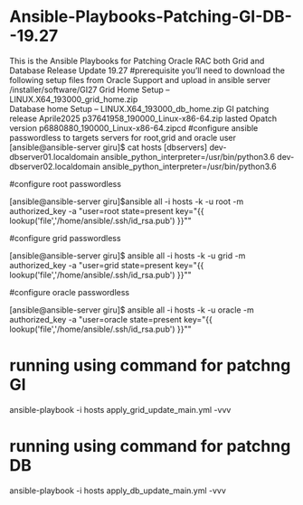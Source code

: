 # Ansible-Playbooks-Patching-GI-DB--19.27
This is the Ansible Playbooks for Patching Oracle RAC both Grid and Database Release Update 19.27
#prerequisite
you’ll need to download the following setup files from Oracle Support and upload in ansible server
/installer/software/GI27
Grid Home Setup – LINUX.X64_193000_grid_home.zip    
Database home Setup – LINUX.X64_193000_db_home.zip
GI patching release Aprile2025 p37641958_190000_Linux-x86-64.zip
lasted Opatch version p6880880_190000_Linux-x86-64.zipcd 
#configure ansible passwordless to targets servers for root,grid and oracle user 
[ansible@ansible-server giru]$ cat hosts
[dbservers]
dev-dbserver01.localdomain    ansible_python_interpreter=/usr/bin/python3.6
dev-dbserver02.localdomain    ansible_python_interpreter=/usr/bin/python3.6

#configure root passwordless

[ansible@ansible-server giru]$ansible all -i hosts -k -u root -m authorized_key -a "user=root state=present key=\"{{ lookup('file','/home/ansible/.ssh/id_rsa.pub') }}\""

#configure grid passwordless

[ansible@ansible-server giru]$ ansible all -i hosts -k -u grid -m authorized_key -a "user=grid state=present key=\"{{ lookup('file','/home/ansible/.ssh/id_rsa.pub') }}\""


#configure oracle passwordless

[ansible@ansible-server giru]$ ansible all -i hosts -k -u oracle -m authorized_key -a "user=oracle state=present key=\"{{ lookup('file','/home/ansible/.ssh/id_rsa.pub') }}\""

# running using command  for patchng GI
ansible-playbook -i hosts apply_grid_update_main.yml -vvv
# running using command  for patchng DB
ansible-playbook -i hosts apply_db_update_main.yml -vvv
